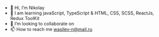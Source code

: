 - 👋 Hi, I’m Nikolay
- 🌱 I am learning javaScript, TypeScript & HTML,  CSS, SCSS, ReactJs, Redux ToolKit
- 💞️ I’m looking to collaborate on 
- 📫 How to reach me wasilev-n@mail.ru

<!---
NikolayV11/NikolayV11 is a ✨ special ✨ repository because its `README.md` (this file) appears on your GitHub profile.
You can click the Preview link to take a look at your changes.
--->
